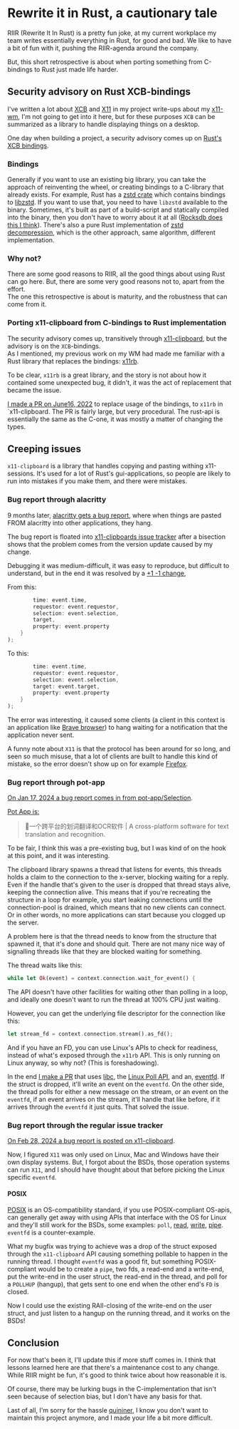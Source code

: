 # Rewrite it in Rust, a cautionary tale

RIIR (Rewrite It In Rust) is a pretty fun joke, at my current workplace my team writes 
essentially everything in Rust, for good and bad. We like to have a bit of 
fun with it, pushing the RIIR-agenda around the company.  

But, this short retrospective is about when porting something from C-bindings to Rust 
just made life harder.  

## Security advisory on Rust XCB-bindings

I've written a lot about [XCB](https://en.wikipedia.org/wiki/XCB) and 
[X11](https://en.wikipedia.org/wiki/X_Window_System) in my project write-ups
about my [x11-wm](https://github.com/MarcusGrass/pgwm), I'm not going 
to get into it here, but for these purposes `XCB` can be summarized as a 
library to handle displaying things on a desktop.  

One day when building a project, a security advisory comes up on [Rust's XCB bindings](https://github.com/rust-x-bindings/rust-xcb).

### Bindings

Generally if you want to use an existing big library, you can take the approach of reinventing the wheel, 
or creating bindings to a C-library that already exists. For example, 
Rust has a [zstd crate](https://crates.io/crates/zstd) which contains bindings 
to [libzstd](https://github.com/facebook/zstd). If you want to use that, 
you need to have `libzstd` available to the binary. Sometimes, it's built as 
part of a build-script and statically compiled into the binary, then you don't 
have to worry about it at all ([Rocksdb does this I think](https://docs.rs/rocksdb/latest/rocksdb/)). 
There's also a pure Rust implementation of [zstd decompression](https://github.com/KillingSpark/zstd-rs), 
which is the other approach, same algorithm, different implementation.  

### Why not?

There are some good reasons to RIIR, all the good things about using Rust can go here.
But, there are some very good reasons not to, apart from the effort.  
The one this retrospective is about is maturity, and the robustness that can come from it.  

### Porting x11-clipboard from C-bindings to Rust implementation

The security advisory comes up, transitively through [x11-clipboard](https://github.com/quininer/x11-clipboard), 
but the advisory is on the `XCB`-bindings.  
As I mentioned, my previous work on my WM had made me familiar with a Rust 
library that replaces the bindings: [x11rb](https://github.com/psychon/x11rb).  

To be clear, `x11rb` is a great library, and the story is not about how it contained some unexpected bug, 
it didn't, it was the act of replacement that became the issue.

[I made a PR on June16, 2022](https://github.com/quininer/x11-clipboard/pull/29) to replace usage of the bindings, to 
`x11rb` in `x11-clipboard. The PR is fairly large, but very procedural. The rust-api
is essentially the same as the C-one, it was mostly a matter of changing the types.  

## Creeping issues

`x11-clipboard` is a library that handles copying and pasting withing x11-sessions. It's used for a lot of Rust's
gui-applications, so people are likely to run into mistakes if you make them, and there were mistakes.

### Bug report through alacritty

9 months later, [alacritty gets a bug report](https://github.com/alacritty/alacritty/issues/6760), where 
when things are pasted FROM alacritty into other applications, they hang.  

The bug report is floated into [x11-clipboards issue tracker](https://github.com/quininer/x11-clipboard/issues/33) after 
a bisection shows that the problem comes from the version update caused by my change.  

Debugging it was medium-difficult, it was easy to reproduce, but difficult to understand, but in the end it was 
resolved by a [+1 -1 change](https://github.com/quininer/x11-clipboard/pull/34), 

From this:
```rust
        time: event.time,
        requestor: event.requestor,
        selection: event.selection,
        target,
        property: event.property
    }
);
```

To this:
```rust
        time: event.time,
        requestor: event.requestor,
        selection: event.selection,
        target: event.target,
        property: event.property
    }
);
```

The error was interesting, it caused some clients (a client in this context is an application like 
[Brave browser](https://brave.com/)) to hang waiting for a notification that the application never sent.  

A funny note about `X11` is that the protocol has been around for so long, and seen so much misuse, that a lot of 
clients are built to handle this kind of mistake, so the error doesn't show up on for example 
[Firefox](https://www.mozilla.org/en-US/firefox/new/).

### Bug report through pot-app

[On Jan 17, 2024 a bug report comes in from pot-app/Selection](https://github.com/pot-app/Selection/issues/3).  

[Pot App is:](https://github.com/pot-app)

> 🌈一个跨平台的划词翻译和OCR软件 | A cross-platform software for text translation and recognition.

To be fair, I think this was a pre-existing bug, but I was kind of on the hook at this point, and it was interesting.  

The clipboard library spawns a thread that listens for events, this threads holds a claim to the connection to the 
x-server, blocking waiting for a reply. Even if the handle that's given to the user is dropped that thread stays alive, keeping 
the connection alive. This means that if you're recreating the structure in a loop for example, you start leaking 
connections until the connection-pool is drained, which means that no new clients can connect. Or in other words, 
no more applications can start because you clogged up the server.

A problem here is that the thread needs to know from the structure that spawned it, that it's done and should quit. 
There are not many nice way of signalling threads like that they are blocked waiting for something.  

The thread waits like this:

```rust
while let Ok(event) = context.connection.wait_for_event() {
```

The API doesn't have other facilities for waiting other than polling in a loop, and ideally one doesn't want to 
run the thread at 100% CPU just waiting.  

However, you can get the underlying file descriptor for the connection like this:

```rust
let stream_fd = context.connection.stream().as_fd();
```

And if you have an FD, you can use Linux's APIs to check for readiness, instead of what's exposed through the 
`x11rb` API. This is only running on Linux anyway, so why not? (This is foreshadowing).  

In the end [I make a PR](https://github.com/quininer/x11-clipboard/pull/46) that uses [libc](https://github.com/rust-lang/libc), 
the [Linux Poll API](https://man7.org/linux/man-pages/man2/poll.2.html), and an, 
[eventfd](https://man7.org/linux/man-pages/man2/eventfd.2.html). 
If the struct is dropped, it'll write an event on the `eventfd`. On the other side, the thread polls for 
either a new message on the stream, or an event on the `eventfd`, if an event arrives on the stream, it'll handle that 
like before, if it arrives through the `eventfd` it just quits.  That solved the issue.  

### Bug report through the regular issue tracker

[On Feb 28, 2024 a bug report is posted on x11-clipboard](https://github.com/quininer/x11-clipboard/issues/48).  

Now, I figured `X11` was only used on Linux, Mac and Windows have their own display systems. But, I forgot about 
the BSDs, those operation systems can run `X11`, and I should have thought about that before picking the 
Linux specific `eventfd`.  

#### POSIX

[POSIX](https://en.wikipedia.org/wiki/POSIX) is an OS-compatibility standard, if you use POSIX-compliant OS-apis, 
can generally get away with using APIs that interface with the OS for Linux and they'll still work for the BSDs, 
some examples: `poll`, [read](https://man7.org/linux/man-pages/man2/read.2.html), [write](https://man7.org/linux/man-pages/man2/write.2.html), 
[pipe](https://man7.org/linux/man-pages/man2/pipe.2.html). `eventfd` is a counter-example.  

What my bugfix was trying to achieve was a drop of the struct exposed through the `x11-clipboard` API causing something 
pollable to happen in the running thread. I thought `eventfd` was a good fit, but something POSIX-compliant would be 
to create a `pipe`, two fds, a read-end and a write-end, put the write-end in the user struct, the read-end in the 
thread, and poll for a `POLLHUP` (hangup), that gets sent to one end when the other end's `FD` is closed.  

Now I could use the existing RAII-closing of the write-end on the user struct, and just listen to a hangup on the running 
thread, and it works on the BSDs!

## Conclusion

For now that's been it, I'll update this if more stuff comes in. I think that lessons learned here are that there's a 
maintenance cost to any change. While RIIR might be fun, it's good to think twice about how reasonable it is.  

Of course, there may be lurking bugs in the C-implementation that isn't seen because of selection bias, but I don't have 
any basis for that.  

Last of all, I'm sorry for the hassle [quininer](https://github.com/quininer), I know you don't want to maintain this 
project anymore, and I made your life a bit more difficult.  
